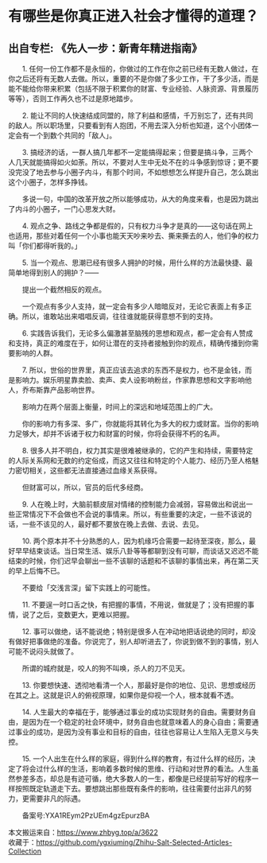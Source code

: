 # 有哪些是你真正进入社会才懂得的道理？  
## 出自专栏: 《先人一步：新青年精进指南》  
&emsp;&emsp;1. 任何一份工作都不是永恒的，你做过的工作在你之前已经有无数人做过，在你之后还将有无数人去做。所以，重要的不是你做了多少工作，干了多少活，而是能不能给你带来积累（包括不限于积累你的财富、专业经验、人脉资源、背景履历等等），否则工作再久也不过是原地踏步。  
  
&emsp;&emsp;2. 能让不同的人快速结成同盟的，除了利益和感情，千万别忘了，还有共同的敌人。所以职场里，只要看到有人抱团，不用去深入分析也知道，这个小团体一定会有一个到数个共同的「敌人」。  
  
&emsp;&emsp;3. 搞经济的话，一群人搞几年都不一定能搞得起来；但要是搞斗争，三两个人几天就能搞得如火如荼。所以，不要对人生中无处不在的斗争感到惊讶；更不要没完没了地去参与小圈子内斗，有那个时间，不如想想怎么样提升自己，怎么跳出这个小圈子，怎样多挣钱。  
  
&emsp;&emsp;多说一句，中国的改革开放之所以能够成功，从大的角度来看，也是因为跳出了内斗的小圈子，一门心思发大财。  
  
&emsp;&emsp;4. 观点之争、路线之争都是假的，只有权力斗争才是真的——这句话在网上也适用，那些对着任何一个小事也能天天吵来吵去、撕来撕去的人，他们争的权力叫「你们都得听我的。」   
  
&emsp;&emsp;5. 当一个观点、思潮已经有很多人拥护的时候，用什么样的方法最快捷、最简单地得到别人的拥护？——  
  
&emsp;&emsp;提出一个截然相反的观点。  
  
&emsp;&emsp;一个观点有多少人支持，就一定会有多少人暗暗反对，无论它表面上有多正确。所以，谁敢站出来唱唱反调，往往谁就能获得意想不到的支持。  
  
&emsp;&emsp;6. 实践告诉我们，无论多么偏激甚至脑残的思想和观点，都一定会有人赞成和支持，真正的难度在于，如何让潜在的支持者接触到你的观点，精确传播到你需要影响的人群。   
  
&emsp;&emsp;7. 所以，世俗的世界里，真正应该去追求的东西不是权力，也不是金钱，而是影响力。娱乐明星靠卖脸、卖声、卖人设影响粉丝，作家靠思想和文字影响他人，乔布斯靠产品影响世界。  
  
&emsp;&emsp;影响力在两个层面上衡量，时间上的深远和地域范围上的广大。  
  
&emsp;&emsp;你的影响力有多深、多广，你就能将其转化为多大的权力或财富。当你的影响力足够大，却并不诉诸于权力和财富的时候，你将会获得不朽的名声。  
  
&emsp;&emsp;8. 很多人并不明白，权力其实是很难被继承的，它的产生和持续，需要特定的人际关系网和无数的约定俗成，而这又往往和特定的个人能力、经历乃至人格魅力密切相关，这些都无法直接通过血缘关系获得。  
  
&emsp;&emsp;但财富可以，所以，官员的后代多经商。  
  
&emsp;&emsp;9. 人在晚上时，大脑前额皮层对情绪的控制能力会减弱，容易做出和说出一些正常情况下不会做也不会说的事情来。所以，有些重要的决定，一些不该说的话，一些不该见的人，最好都不要放在晚上去做、去说、去见。   
  
&emsp;&emsp;10. 两个原本并不十分熟悉的人，因为机缘巧合需要一起待至深夜，那么，最好早早结束谈话。当日常生活、娱乐八卦等等都聊到没有可聊，而谈话又迟迟不能结束的时候，你们迟早会聊出一些不该聊的话题和不该聊的事情出来，再在第二天的早上后悔不已。  
  
&emsp;&emsp;不要给「交浅言深」留下实践上的可能性。  
  
&emsp;&emsp;11. 不要逞一时口舌之快，有把握的事情，不用说，做就是了；没有把握的事情，说了之后，变数更大，更难以把握。  
  
&emsp;&emsp;12. 事可以做绝，话不能说绝；特别是很多人在冲动地把话说绝的同时，却没有做好把事做绝的准备。你说完了，别人却听进去了，你说到做不到的事情，别人可能不说闷头就做了。  
  
&emsp;&emsp;所谓的城府就是，咬人的狗不叫唤，杀人的刀不见天。  
  
&emsp;&emsp;13. 你要想快速、透彻地看清一个人，那最好是你的地位、见识、思想或经历在其之上。这就是识人的俯视原理，如果你是仰视一个人，根本就看不透。  
  
&emsp;&emsp;14. 人生最大的幸福在于，能够通过事业的成功实现财务的自由。需要财务自由，是因为在一个稳定的社会环境中，财务自由也就意味着人的身心自由；需要通过事业的成功，是因为没有事业和目标的自由，往往也容易让人生陷入无意义与失控。   
  
&emsp;&emsp;15. 一个人出生在什么样的家庭，得到什么样的教育，有过什么样的经历，决定了将会过什么样的生活，影响着多数时候的思维、行动和对世界的看法。人生虽然参差多态，却总是有迹可循，绝大多数人的一生，都像是已经提前写好的程序一样按照既定轨道走下去。要想跳出那些既有条件的影响，往往需要付出非凡的努力，更需要非凡的际遇。  
  
&emsp;&emsp;备案号:YXA1REym2PzUEm4gzEpurzBA  
  
本文搬运来自：https://www.zhbyg.top/a/3622  
 收藏于：https://github.com/ygxiuming/Zhihu-Salt-Selected-Articles-Collection
